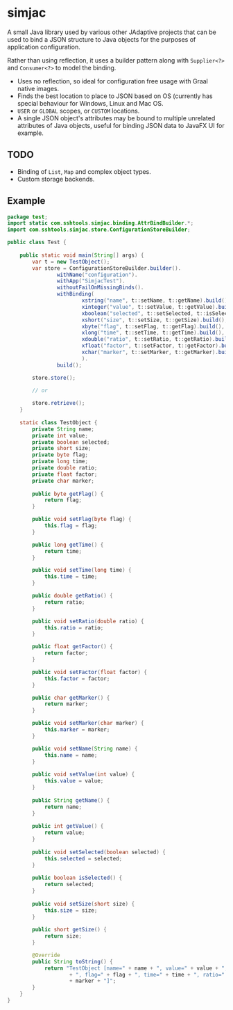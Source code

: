 # simjac

A small Java library used by various other JAdaptive projects that can be used to bind a 
JSON structure to Java objects for the purposes of application configuration. 

Rather than using reflection, it uses a builder pattern along with `Supplier<?>` and `Consumer<?>`
to model the binding. 

 * Uses no reflection, so ideal for configuration free usage with Graal native images.
 * Finds the best location to place to JSON based on OS (currently has special behaviour for Windows, Linux and Mac OS.
 * `USER` or `GLOBAL` scopes, or `CUSTOM` locations.
 * A single JSON object's attributes may be bound to multiple unrelated attributes of Java objects,
   useful for binding JSON data to JavaFX UI for example.
 
## TODO

 * Binding of `List`, `Map` and complex object types.
 * Custom storage backends.
 
## Example

```java
package test;
import static com.sshtools.simjac.binding.AttrBindBuilder.*;
import com.sshtools.simjac.store.ConfigurationStoreBuilder;

public class Test {
	
	public static void main(String[] args) {
		var t = new TestObject();
		var store = ConfigurationStoreBuilder.builder().
				withName("configuration").
				withApp("SimjacTest").
				withoutFailOnMissingBinds().
				withBinding(
						xstring("name", t::setName, t::getName).build(),
						xinteger("value", t::setValue, t::getValue).build(),
						xboolean("selected", t::setSelected, t::isSelected).build(),
						xshort("size", t::setSize, t::getSize).build(),
						xbyte("flag", t::setFlag, t::getFlag).build(),
						xlong("time", t::setTime, t::getTime).build(),
						xdouble("ratio", t::setRatio, t::getRatio).build(),
						xfloat("factor", t::setFactor, t::getFactor).build(),
						xchar("marker", t::setMarker, t::getMarker).build()
						).
				build();

		store.store();
		
		// or

		store.retrieve();
	}
	
	static class TestObject {
		private String name;
		private int value;
		private boolean selected;
		private short size;
		private byte flag;
		private long time;
		private double ratio;
		private float factor;
		private char marker;
		
		public byte getFlag() {
			return flag;
		}

		public void setFlag(byte flag) {
			this.flag = flag;
		}

		public long getTime() {
			return time;
		}

		public void setTime(long time) {
			this.time = time;
		}

		public double getRatio() {
			return ratio;
		}

		public void setRatio(double ratio) {
			this.ratio = ratio;
		}

		public float getFactor() {
			return factor;
		}

		public void setFactor(float factor) {
			this.factor = factor;
		}

		public char getMarker() {
			return marker;
		}

		public void setMarker(char marker) {
			this.marker = marker;
		}

		public void setName(String name) {
			this.name = name;
		}
		
		public void setValue(int value) {
			this.value = value;
		}
		
		public String getName() {
			return name;
		}
		
		public int getValue() {
			return value;
		}
		
		public void setSelected(boolean selected) {
			this.selected = selected;
		}
		
		public boolean isSelected() {
			return selected;
		}
		
		public void setSize(short size) {
			this.size = size;
		}
		
		public short getSize() {
			return size;
		}

		@Override
		public String toString() {
			return "TestObject [name=" + name + ", value=" + value + ", selected=" + selected + ", size=" + size
					+ ", flag=" + flag + ", time=" + time + ", ratio=" + ratio + ", factor=" + factor + ", marker="
					+ marker + "]";
		}
	}
}

```